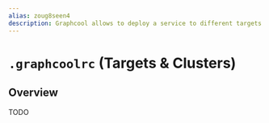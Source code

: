 ```yaml
---
alias: zoug8seen4
description: Graphcool allows to deploy a service to different targets.
---
```


# `.graphcoolrc` (Targets & Clusters)

## Overview

TODO
